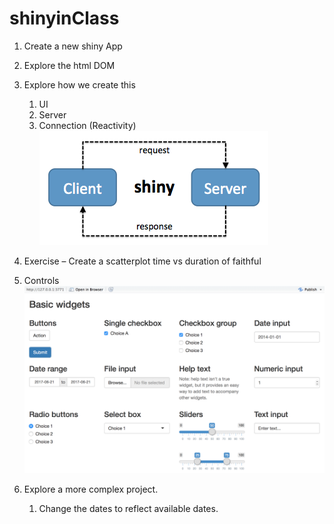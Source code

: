 # shinyinClass
1.	Create a new shiny App
2.	Explore the html DOM
3.	Explore how we create this 
    1.	UI
    2.	Server
    3.	Connection (Reactivity)
![GitHub Logo](/images/post-logo[1].png)

4.	Exercise – Create a scatterplot time vs duration of faithful 
5.	Controls 
![GitHub Logo](/images/basic-widgets[1].png)

6.	Explore a more complex project. 
    1.	Change the dates to reflect available dates. 
